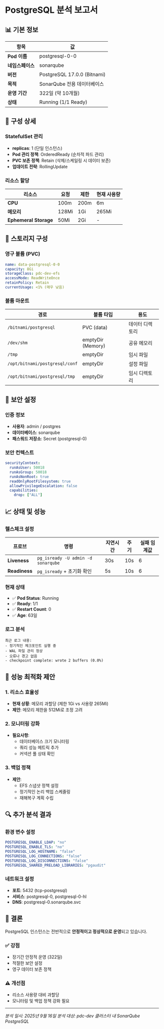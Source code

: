 # PostgreSQL 분석 보고서

## 📊 기본 정보

| 항목 | 값 |
|------|-----|
| **Pod 이름** | postgresql-0-0 |
| **네임스페이스** | sonarqube |
| **버전** | PostgreSQL 17.0.0 (Bitnami) |
| **목적** | SonarQube 전용 데이터베이스 |
| **운영 기간** | 322일 (약 10개월) |
| **상태** | Running (1/1 Ready) |

## 🔧 구성 상세

### StatefulSet 관리
- **replicas**: 1 (단일 인스턴스)
- **Pod 관리 정책**: OrderedReady (순차적 파드 관리)
- **PVC 보존 정책**: Retain (삭제/스케일링 시 데이터 보존)
- **업데이트 전략**: RollingUpdate

### 리소스 할당
| 리소스 | 요청 | 제한 | 현재 사용량 |
|--------|------|------|-------------|
| **CPU** | 100m | 200m | 6m |
| **메모리** | 128Mi | 1Gi | 265Mi |
| **Ephemeral Storage** | 50Mi | 2Gi | - |

## 💾 스토리지 구성

### 영구 볼륨 (PVC)
```yaml
name: data-postgresql-0-0
capacity: 8Gi
storageClass: pdc-dev-efs
accessMode: ReadWriteOnce
retainPolicy: Retain
currentUsage: <1% (매우 낮음)
```

### 볼륨 마운트
| 경로 | 볼륨 타입 | 용도 |
|------|-----------|------|
| `/bitnami/postgresql` | PVC (data) | 데이터 디렉토리 |
| `/dev/shm` | emptyDir (Memory) | 공유 메모리 |
| `/tmp` | emptyDir | 임시 파일 |
| `/opt/bitnami/postgresql/conf` | emptyDir | 설정 파일 |
| `/opt/bitnami/postgresql/tmp` | emptyDir | 임시 디렉토리 |

## 🔐 보안 설정

### 인증 정보
- **사용자**: admin / postgres
- **데이터베이스**: sonarqube
- **패스워드 저장소**: Secret (postgresql-0)

### 보안 컨텍스트
```yaml
securityContext:
  runAsUser: 50018
  runAsGroup: 50018
  runAsNonRoot: true
  readOnlyRootFilesystem: true
  allowPrivilegeEscalation: false
  capabilities:
    drop: ["ALL"]
```

## 📈 상태 및 성능

### 헬스체크 설정
| 프로브 | 명령 | 지연시간 | 주기 | 실패 임계값 |
|--------|------|----------|------|-------------|
| **Liveness** | `pg_isready -U admin -d sonarqube` | 30s | 10s | 6 |
| **Readiness** | `pg_isready` + 초기화 확인 | 5s | 10s | 6 |

### 현재 상태
- ✅ **Pod Status**: Running
- ✅ **Ready**: 1/1
- ✅ **Restart Count**: 0
- ✅ **Age**: 63일

### 로그 분석
```log
최근 로그 내용:
- 정기적인 체크포인트 실행 중
- WAL 파일 관리 정상
- 오류나 경고 없음
- checkpoint complete: wrote 2 buffers (0.0%)
```

## 🎯 성능 최적화 제안

### 1. 리소스 효율성
- **현재 상황**: 메모리 과할당 (제한 1Gi vs 사용량 265Mi)
- **제안**: 메모리 제한을 512Mi로 조정 고려

### 2. 모니터링 강화
- **필요사항**:
  - 데이터베이스 크기 모니터링
  - 쿼리 성능 메트릭 추가
  - 커넥션 풀 상태 확인

### 3. 백업 정책
- **제안**:
  - EFS 스냅샷 정책 설정
  - 정기적인 논리 백업 스케줄링
  - 재해복구 계획 수립

## 🔍 추가 분석 결과

### 환경 변수 설정
```yaml
POSTGRESQL_ENABLE_LDAP: "no"
POSTGRESQL_ENABLE_TLS: "no"
POSTGRESQL_LOG_HOSTNAME: "false"
POSTGRESQL_LOG_CONNECTIONS: "false"
POSTGRESQL_LOG_DISCONNECTIONS: "false"
POSTGRESQL_SHARED_PRELOAD_LIBRARIES: "pgaudit"
```

### 네트워크 설정
- **포트**: 5432 (tcp-postgresql)
- **서비스**: postgresql-0, postgresql-0-hl
- **DNS**: postgresql-0.sonarqube.svc

## 📝 결론

PostgreSQL 인스턴스는 전반적으로 **안정적이고 정상적으로 운영**되고 있습니다.

### ✅ 강점
- 장기간 안정적 운영 (322일)
- 적절한 보안 설정
- 영구 데이터 보존 정책

### ⚠️ 개선점
- 리소스 사용량 대비 과할당
- 모니터링 및 백업 정책 강화 필요

---

*분석 일시: 2025년 9월 16일*
*분석 대상: pdc-dev 클러스터 내 SonarQube PostgreSQL*
